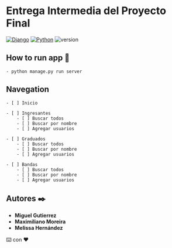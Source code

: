 # Entrega Intermedia del Proyecto Final

[![Django](https://img.shields.io/badge/Django-4.1.0-6CAE75)](https://docs.djangoproject.com/en/4.1/) 
[![Python](https://img.shields.io/badge/Python-3.8.9-FFD23F)](https://docs.python.org/3/)
![version](https://img.shields.io/badge/last%20update-2022--09--07-967AA1)


## How to run app 🚀
    - python manage.py run server

## Navegation
    - [ ] Inicio

    - [ ] Ingresantes
        - [ ] Buscar todos
        - [ ] Buscar por nombre
        - [ ] Agregar usuarios

    - [ ] Graduados
        - [ ] Buscar todos
        - [ ] Buscar por nombre
        - [ ] Agregar usuarios
        
    - [ ] Bandas
        - [ ] Buscar todos
        - [ ] Buscar por nombre
        - [ ] Agregar usuarios

## Autores ✒️

* **Miguel Gutierrez** 
* **Maximiliano Moreira** 
* **Melissa Hernández** 

⌨️ con ❤️